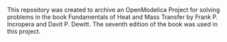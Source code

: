 This repository was created to archive an OpenModelica Project for solving problems in the book Fundamentals of Heat and Mass Transfer by Frank P. Incropera and Davit P. Dewitt.
The seventh edition of the book was used in this project.
